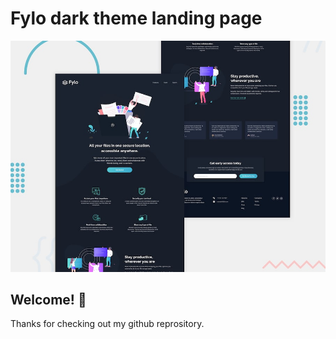 # Fylo dark theme landing page

![Design preview for the Fylo dark theme landing page challenge](./design/desktop-preview.jpg)

## Welcome! 👋

Thanks for checking out my github reprository.



